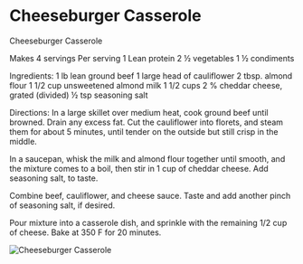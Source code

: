# Cheeseburger Casserole

Cheeseburger Casserole

Makes 4 servings
Per serving
1 Lean protein
2 ½ vegetables 
1 ½ condiments

Ingredients:
1 lb lean ground beef
1 large head of cauliflower 
2 tbsp. almond flour
1 1/2 cup unsweetened almond milk
1 1/2 cups 2 % cheddar cheese, grated (divided)
½ tsp seasoning salt

Directions: 
In a large skillet over medium heat, cook ground beef until browned. Drain any excess fat.
Cut the cauliflower into florets, and steam them for about 5 minutes, until tender on the outside but still crisp in the middle.

In a saucepan, whisk the milk and almond flour together until smooth, and the mixture comes to a boil, then stir in 1 cup of cheddar cheese. Add seasoning salt, to taste.

Combine beef, cauliflower, and cheese sauce. Taste and add another pinch of seasoning salt, if desired.

Pour mixture into a casserole dish, and sprinkle with the remaining 1/2 cup of cheese.
Bake at 350 F for 20 minutes.

![Cheeseburger Casserole](/images/Cheeseburger%20Casserole.png)

